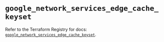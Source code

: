 # `google_network_services_edge_cache_keyset`

Refer to the Terraform Registry for docs: [`google_network_services_edge_cache_keyset`](https://registry.terraform.io/providers/hashicorp/google-beta/6.33.0/docs/resources/google_network_services_edge_cache_keyset).
